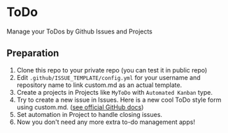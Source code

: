 # ToDo
Manage your ToDos by Github Issues and Projects


## Preparation

1. Clone this repo to your private repo (you can test it in public repo)
2. Edit ``.github/ISSUE_TEMPLATE/config.yml`` for your username and repository name to link custom.md as an actual template.
3. Create a projects in Projects like ``MyToDo`` with ``Automated Kanban`` type.
4. Try to create a new issue in Issues. Here is a new cool ToDo style form using custom.md. ([see official GitHub docs](https://docs.github.com/en/communities/using-templates-to-encourage-useful-issues-and-pull-requests/configuring-issue-templates-for-your-repository))
5. Set automation in Project to handle closing issues.
6. Now you don't need any more extra to-do management apps!
